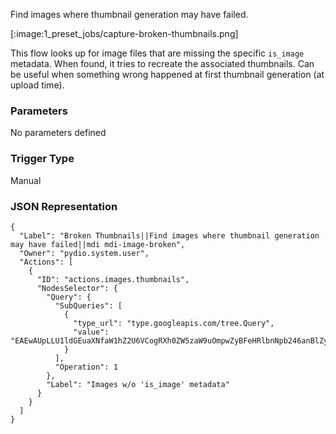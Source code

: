 
Find images where thumbnail generation may have failed.

[:image:1_preset_jobs/capture-broken-thumbnails.png]

This flow looks up for image files that are missing the specific `is_image` metadata. When found, it tries
to recreate the associated thumbnails. Can be useful when something wrong happened at first thumbnail generation (at upload time).

### Parameters

No parameters defined


### Trigger Type
Manual

### JSON Representation

```
{
  "Label": "Broken Thumbnails||Find images where thumbnail generation may have failed||mdi mdi-image-broken",
  "Owner": "pydio.system.user",
  "Actions": [
    {
      "ID": "actions.images.thumbnails",
      "NodesSelector": {
        "Query": {
          "SubQueries": [
            {
              "type_url": "type.googleapis.com/tree.Query",
              "value": "EAEwAUpLLU1ldGEuaXNfaW1hZ2U6VCogRXh0ZW5zaW9uOmpwZyBFeHRlbnNpb246anBlZyAgRXh0ZW5zaW9uOnBuZyBFeHRlbnNpb246Ym1w"
            }
          ],
          "Operation": 1
        },
        "Label": "Images w/o 'is_image' metadata"
      }
    }
  ]
}
```

